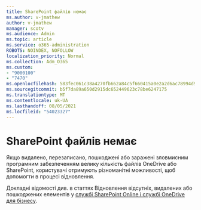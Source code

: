 ```yaml
---
title: SharePoint файлів немає
ms.author: v-jmathew
author: v-jmathew
manager: scotv
ms.audience: Admin
ms.topic: article
ms.service: o365-administration
ROBOTS: NOINDEX, NOFOLLOW
localization_priority: Normal
ms.collection: Adm_O365
ms.custom:
- "9000100"
- "7470"
ms.openlocfilehash: 583fec061c38a4270fb662a84c5f660415a0e2a2d6ac78994d9cb8d8b6b3d8b8
ms.sourcegitcommit: b5f7da89a650d2915dc652449623c78be6247175
ms.translationtype: MT
ms.contentlocale: uk-UA
ms.lasthandoff: 08/05/2021
ms.locfileid: "54023327"
---
```

# <a name="sharepoint-files-are-missing"></a>SharePoint файлів немає

Якщо видалено, перезаписано, пошкоджені або заражені зловмисним програмним забезпеченням велику кількість файлів OneDrive або SharePoint, користувачі отримують різноманітні можливості, щоб допомогти в процесі відновлення.

Докладні відомості див. в статтях Відновлення відсутніх, видалених або пошкоджених елементів у [службі SharePoint Online і службі OneDrive для бізнесу](https://go.microsoft.com/fwlink/?linkid=2110774).
